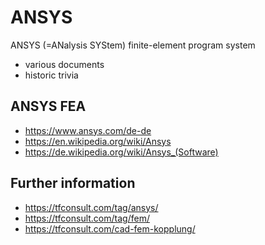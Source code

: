 # ANSYS
ANSYS (=ANalysis SYStem) finite-element program system 
- various documents
- historic trivia

## ANSYS FEA
- https://www.ansys.com/de-de
- https://en.wikipedia.org/wiki/Ansys
- https://de.wikipedia.org/wiki/Ansys_(Software)
  
## Further information
- https://tfconsult.com/tag/ansys/
- https://tfconsult.com/tag/fem/
- https://tfconsult.com/cad-fem-kopplung/
